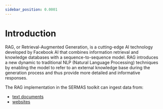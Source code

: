 ```yaml
---
sidebar_position: 0.0001
---
```


# Introduction

RAG, or Retrieval-Augmented Generation, is a cutting-edge AI technology developed by Facebook AI that combines information retrieval and knowledge databases with a sequence-to-sequence model. RAG introduces a new dynamic to traditional NLP (Natural Language Processing) techniques by enabling the model to refer to an external knowledge base during the generation process and thus provide more detailed and informative responses.

The RAG implementation in the SERMAS toolkit can ingest data from:
- [text documents](./text)
- [websites](./web)